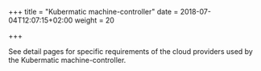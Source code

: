 +++
title = "Kubermatic machine-controller"
date = 2018-07-04T12:07:15+02:00
weight = 20

+++

See detail pages for specific requirements of the cloud providers used by the Kubermatic machine-controller.
